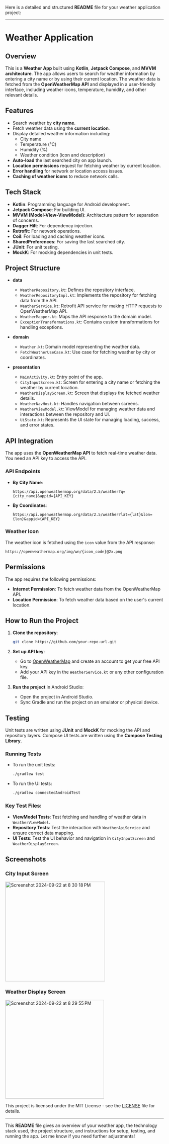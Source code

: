 Here is a detailed and structured **README** file for your weather application project:

---

# Weather Application

## Overview

This is a **Weather App** built using **Kotlin**, **Jetpack Compose**, and **MVVM architecture**. The app allows users to search for weather information by entering a city name or by using their current location. The weather data is fetched from the **OpenWeatherMap API** and displayed in a user-friendly interface, including weather icons, temperature, humidity, and other relevant details.

## Features

- Search weather by **city name**.
- Fetch weather data using the **current location**.
- Display detailed weather information including:
  - City name
  - Temperature (°C)
  - Humidity (%)
  - Weather condition (icon and description)
- **Auto-load** the last searched city on app launch.
- **Location permissions** request for fetching weather by current location.
- **Error handling** for network or location access issues.
- **Caching of weather icons** to reduce network calls.
  
## Tech Stack

- **Kotlin**: Programming language for Android development.
- **Jetpack Compose**: For building UI.
- **MVVM (Model-View-ViewModel)**: Architecture pattern for separation of concerns.
- **Dagger Hilt**: For dependency injection.
- **Retrofit**: For network operations.
- **Coil**: For loading and caching weather icons.
- **SharedPreferences**: For saving the last searched city.
- **JUnit**: For unit testing.
- **MockK**: For mocking dependencies in unit tests.

## Project Structure

- **data**
  - `WeatherRepository.kt`: Defines the repository interface.
  - `WeatherRepositoryImpl.kt`: Implements the repository for fetching data from the API.
  - `WeatherService.kt`: Retrofit API service for making HTTP requests to OpenWeatherMap API.
  - `WeatherMapper.kt`: Maps the API response to the domain model.
  - `ExceptionTransformations.kt`: Contains custom transformations for handling exceptions.

- **domain**
  - `Weather.kt`: Domain model representing the weather data.
  - `FetchWeatherUseCase.kt`: Use case for fetching weather by city or coordinates.
  
- **presentation**
  - `MainActivity.kt`: Entry point of the app.
  - `CityInputScreen.kt`: Screen for entering a city name or fetching the weather by current location.
  - `WeatherDisplayScreen.kt`: Screen that displays the fetched weather details.
  - `WeatherNavHost.kt`: Handles navigation between screens.
  - `WeatherViewModel.kt`: ViewModel for managing weather data and interactions between the repository and UI.
  - `UiState.kt`: Represents the UI state for managing loading, success, and error states.

## API Integration

The app uses the **OpenWeatherMap API** to fetch real-time weather data. You need an API key to access the API.

### API Endpoints

- **By City Name**:
  ```
  https://api.openweathermap.org/data/2.5/weather?q={city_name}&appid={API_KEY}
  ```
  
- **By Coordinates**:
  ```
  https://api.openweathermap.org/data/2.5/weather?lat={lat}&lon={lon}&appid={API_KEY}
  ```

### Weather Icon

The weather icon is fetched using the `icon` value from the API response:
```
https://openweathermap.org/img/wn/{icon_code}@2x.png
```

## Permissions

The app requires the following permissions:
- **Internet Permission**: To fetch weather data from the OpenWeatherMap API.
- **Location Permission**: To fetch weather data based on the user's current location.

## How to Run the Project

1. **Clone the repository**:

    ```bash
    git clone https://github.com/your-repo-url.git
    ```

2. **Set up API key**:

   - Go to [OpenWeatherMap](https://openweathermap.org/) and create an account to get your free API key.
   - Add your API key in the `WeatherService.kt` or any other configuration file.

3. **Run the project** in Android Studio:
    - Open the project in Android Studio.
    - Sync Gradle and run the project on an emulator or physical device.

## Testing

Unit tests are written using **JUnit** and **MockK** for mocking the API and repository layers. Compose UI tests are written using the **Compose Testing Library**.

### Running Tests

- To run the unit tests:
    ```bash
    ./gradlew test
    ```
- To run the UI tests:
    ```bash
    ./gradlew connectedAndroidTest
    ```

### Key Test Files:

- **ViewModel Tests**: Test fetching and handling of weather data in `WeatherViewModel`.
- **Repository Tests**: Test the interaction with `WeatherApiService` and ensure correct data mapping.
- **UI Tests**: Test the UI behavior and navigation in `CityInputScreen` and `WeatherDisplayScreen`.

## Screenshots

### City Input Screen
<img width="317" alt="Screenshot 2024-09-22 at 8 30 18 PM" src="https://github.com/user-attachments/assets/0b3b2943-912d-4539-ad18-6cb42eb029e6">


### Weather Display Screen
<img width="314" alt="Screenshot 2024-09-22 at 8 29 55 PM" src="https://github.com/user-attachments/assets/ccf38099-4af9-4603-a23b-4720d167e28b">


This project is licensed under the MIT License - see the [LICENSE](LICENSE) file for details.

---

This **README** file gives an overview of your weather app, the technology stack used, the project structure, and instructions for setup, testing, and running the app. Let me know if you need further adjustments!
